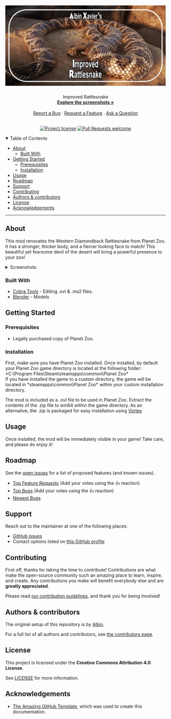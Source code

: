 <h1 align="center">
  <a href="https://github.com/Albin-Xavier/PZ-Improved-Rattlesnake">
    <img src="docs/images/banner.jpg" alt="Project Banner" width="640" height="auto">
  </a>
</h1>

<div align="center">
  Improved Rattlesnake
  <br />
  <a href="#about"><strong>Explore the screenshots »</strong></a>
  <br />
  <br />
  <a href="https://github.com/Albin-Xavier/PZ-Improved-Rattlesnake/issues/new?assignees=&labels=bug&template=01_BUG_REPORT.md&title=bug%3A+">Report a Bug</a>
  ·
  <a href="https://github.com/Albin-Xavier/PZ-Improved-Rattlesnake/issues/new?assignees=&labels=enhancement&template=02_FEATURE_REQUEST.md&title=feat%3A+">Request a Feature</a>
  .
  <a href="https://github.com/Albin-Xavier/PZ-Improved-Rattlesnake/issues/new?assignees=&labels=question&template=04_SUPPORT_QUESTION.md&title=support%3A+">Ask a Question</a>
</div>

<div align="center">
<br />

[![Project license](https://img.shields.io/github/license/Albin-Xavier/PZ-Improved-Rattlesnake?style=flat-square)](LICENSE)
[![Pull Requests welcome](https://img.shields.io/badge/PRs-welcome-ff69b4.svg?style=flat-square)](https://github.com/Albin-Xavier/PZ-Improved-Rattlesnake/issues?q=is%3Aissue+is%3Aopen+label%3A%22help+wanted%22)

</div>

<details open="open">
<summary>Table of Contents</summary>

- [About](#about)
  - [Built With](#built-with)
- [Getting Started](#getting-started)
  - [Prerequisites](#prerequisites)
  - [Installation](#installation)
- [Usage](#usage)
- [Roadmap](#roadmap)
- [Support](#support)
- [Contributing](#contributing)
- [Authors & contributors](#authors--contributors)
- [License](#license)
- [Acknowledgements](#acknowledgements)

</details>

---

## About

This mod renovates the Western Diamondback Rattlesnake from Planet Zoo. It has a stronger, thicker body, and a fiercer looking face to match! This beautiful yet fearsome devil of the desert will bring a powerful presence to your zoo! 

<details>
<summary>Screenshots</summary>
<br>

|                                   Column A                                   |                                   Column B                                |
| :--------------------------------------------------------------------------: | :-----------------------------------------------------------------------: |
| <img src="docs/images/rattlesnake-1.jpg" title="Rattlesnake" width="100%">   | <img src="docs/images/rattlesnake-6.jpg" title="Rattlesnake" width="100%">|
| <img src="docs/images/rattlesnake-2.jpg" title="Rattlesnake" width="100%">   | <img src="docs/images/rattlesnake-7.jpg" title="Rattlesnake" width="100%">|
| <img src="docs/images/rattlesnake-3.jpg" title="Rattlesnake" width="100%">   | <img src="docs/images/rattlesnake-8.jpg" title="Rattlesnake" width="100%">|
| <img src="docs/images/rattlesnake-4.jpg" title="Rattlesnake" width="100%">   | <img src="docs/images/rattlesnake-9.jpg" title="Rattlesnake" width="100%">|
| <img src="docs/images/rattlesnake-5.jpg" title="Rattlesnake" width="100%">   | <img src="docs/images/rattlesnake-10.jpg" title="Rattlesnake" width="100%">|

</details>

### Built With

- [Cobra Tools](https://github.com/OpenNaja/cobra-tools) - Editing .ovl & .ms2 files.
- [Blender](https://www.blender.org/) - Models

## Getting Started

### Prerequisites

- Legally purchased copy of Planet Zoo.

### Installation

First, make sure you have Planet Zoo installed. Once installed, by default your Planet Zoo game directory is located at the following folder: \*C:\Program Files\Steam\steamapps\common\Planet Zoo\*\
If you have installed the game to a custom directory, the game will be located in \*steamapps\common\Planet Zoo\* within your custom installation directory.

The mod is included as a .ovl file to be used in Planet Zoo. Extract the contents of the .zip file to win64 within the game directory. As an alternative, the .zip is packaged for easy installation using [Vortex](https://www.nexusmods.com/about/vortex/)

## Usage

Once installed, the mod will be immediately visible in your game! Take care, and please do enjoy it!

## Roadmap

See the [open issues](https://github.com/Albin-Xavier/PZ-Improved-Rattlesnake/issues) for a list of proposed features (and known issues).

- [Top Feature Requests](https://github.com/Albin-Xavier/PZ-Improved-Rattlesnake/issues?q=label%3Aenhancement+is%3Aopen+sort%3Areactions-%2B1-desc) (Add your votes using the 👍 reaction)
- [Top Bugs](https://github.com/Albin-Xavier/PZ-Improved-Rattlesnake/issues?q=is%3Aissue+is%3Aopen+label%3Abug+sort%3Areactions-%2B1-desc) (Add your votes using the 👍 reaction)
- [Newest Bugs](https://github.com/Albin-Xavier/PZ-Improved-Rattlesnake/issues?q=is%3Aopen+is%3Aissue+label%3Abug)

## Support

Reach out to the maintainer at one of the following places:

- [GitHub issues](https://github.com/Albin-Xavier/PZ-Improved-Rattlesnake/issues/new?assignees=&labels=question&template=04_SUPPORT_QUESTION.md&title=support%3A+)
- Contact options listed on [this GitHub profile](https://github.com/Albin-Xavier)

## Contributing

First off, thanks for taking the time to contribute! Contributions are what make the open-source community such an amazing place to learn, inspire, and create. Any contributions you make will benefit everybody else and are **greatly appreciated**.


Please read [our contribution guidelines](docs/CONTRIBUTING.md), and thank you for being involved!

## Authors & contributors

The original setup of this repository is by [Albin](https://github.com/Albin-Xavier).

For a full list of all authors and contributors, see [the contributors page](https://github.com/Albin-Xavier/PZ-Improved-Rattlesnake/contributors).


## License

This project is licensed under the **Creative Commons Attribution 4.0 License**.

See [LICENSE](LICENSE) for more information.

## Acknowledgements

- [The Amazing GitHub Template](https://github.com/dec0dOS/amazing-github-template), which was used to create this documentation.

